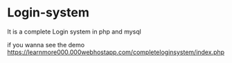 # Login-system
It is a complete Login system in php and mysql

if you wanna see the demo
https://learnmore000.000webhostapp.com/completeloginsystem/index.php

